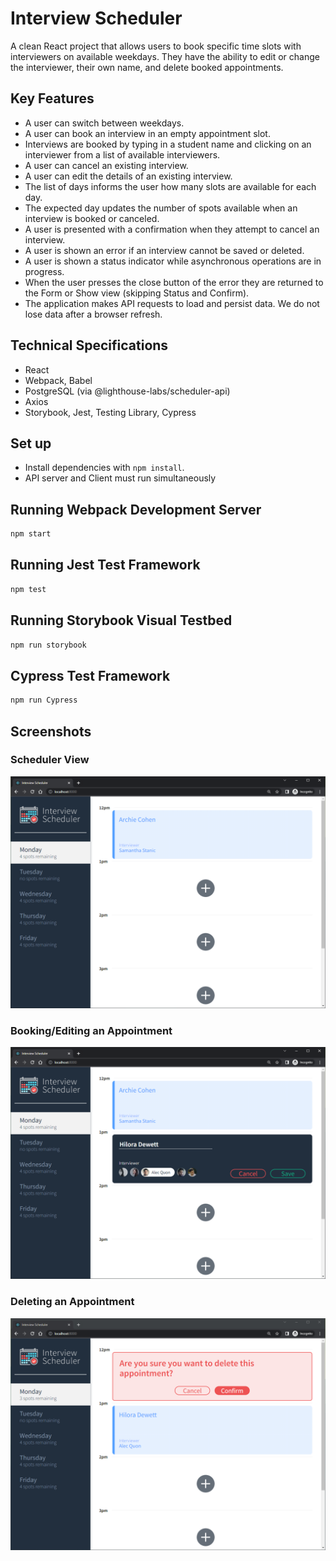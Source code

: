 # Interview Scheduler

A clean React project that allows users to book specific time slots with interviewers on available weekdays. They have the ability to edit or change the interviewer, their own name, and delete booked appointments.

## Key Features

- A user can switch between weekdays.
- A user can book an interview in an empty appointment slot.
- Interviews are booked by typing in a student name and clicking on an interviewer from a list of available interviewers.
- A user can cancel an existing interview.
- A user can edit the details of an existing interview.
- The list of days informs the user how many slots are available for each day.
- The expected day updates the number of spots available when an interview is booked or canceled.
- A user is presented with a confirmation when they attempt to cancel an interview.
- A user is shown an error if an interview cannot be saved or deleted.
- A user is shown a status indicator while asynchronous operations are in progress.
- When the user presses the close button of the error they are returned to the Form or Show view (skipping Status and Confirm).
- The application makes API requests to load and persist data. We do not lose data after a browser refresh.

## Technical Specifications

- React
- Webpack, Babel
- PostgreSQL (via @lighthouse-labs/scheduler-api)
- Axios
- Storybook, Jest, Testing Library, Cypress

## Set up

- Install dependencies with `npm install`.
- API server and Client must run simultaneously

## Running Webpack Development Server

```sh
npm start
```

## Running Jest Test Framework

```sh
npm test
```

## Running Storybook Visual Testbed

```sh
npm run storybook
```

## Cypress Test Framework

```sh
npm run Cypress
```

## Screenshots

### Scheduler View

!["An overview of the app"](https://github.com/hdewett/scheduler/blob/master/docs/Scheduler_view.PNG)

### Booking/Editing an Appointment

!["Image showing a new appointment being booked"](https://github.com/hdewett/scheduler/blob/master/docs/Booking_appointment.PNG)

### Deleting an Appointment

!["Image showing the confirmation prompt after hitting delete"](https://github.com/hdewett/scheduler/blob/master/docs/Deleting_appointment.PNG)

